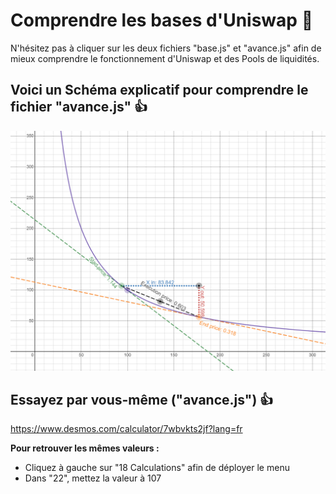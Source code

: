 # Comprendre les bases d'Uniswap 🦄

N'hésitez pas à cliquer sur les deux fichiers "base.js" et "avance.js" afin de mieux comprendre le fonctionnement d'Uniswap et des Pools de liquidités.

## Voici un Schéma explicatif pour comprendre le fichier "avance.js" 👍

![alt text](schema.png)

## Essayez par vous-même ("avance.js") 👍

https://www.desmos.com/calculator/7wbvkts2jf?lang=fr

**Pour retrouver les mêmes valeurs :**
- Cliquez à gauche sur "18 Calculations" afin de déployer le menu
- Dans "22", mettez la valeur à 107